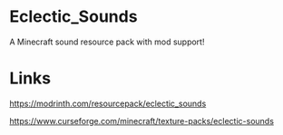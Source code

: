 # Eclectic_Sounds
A Minecraft sound resource pack with mod support!
# Links
https://modrinth.com/resourcepack/eclectic_sounds

https://www.curseforge.com/minecraft/texture-packs/eclectic-sounds
